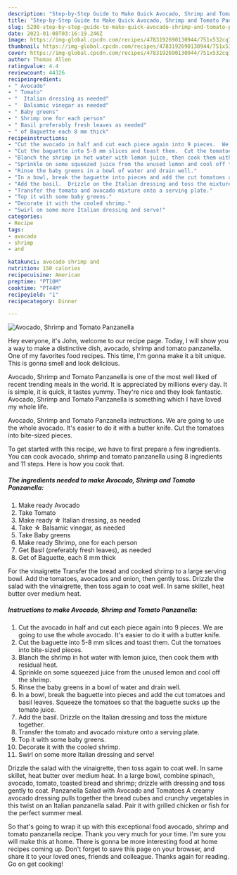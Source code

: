 ```yaml
---
description: "Step-by-Step Guide to Make Quick Avocado, Shrimp and Tomato Panzanella"
title: "Step-by-Step Guide to Make Quick Avocado, Shrimp and Tomato Panzanella"
slug: 5298-step-by-step-guide-to-make-quick-avocado-shrimp-and-tomato-panzanella
date: 2021-01-08T03:16:19.246Z
image: https://img-global.cpcdn.com/recipes/4783192690130944/751x532cq70/avocado-shrimp-and-tomato-panzanella-recipe-main-photo.jpg
thumbnail: https://img-global.cpcdn.com/recipes/4783192690130944/751x532cq70/avocado-shrimp-and-tomato-panzanella-recipe-main-photo.jpg
cover: https://img-global.cpcdn.com/recipes/4783192690130944/751x532cq70/avocado-shrimp-and-tomato-panzanella-recipe-main-photo.jpg
author: Thomas Allen
ratingvalue: 4.4
reviewcount: 44326
recipeingredient:
- " Avocado"
- " Tomato"
- "  Italian dressing as needed"
- "  Balsamic vinegar as needed"
- " Baby greens"
- " Shrimp one for each person"
- " Basil preferably fresh leaves as needed"
- " of Baguette each 8 mm thick"
recipeinstructions:
- "Cut the avocado in half and cut each piece again into 9 pieces.  We are going to use the whole avocado.  It&#39;s easier to do it with a butter knife."
- "Cut the baguette into 5-8 mm slices and toast them.  Cut the tomatoes into bite-sized pieces."
- "Blanch the shrimp in hot water with lemon juice, then cook them with residual heat."
- "Sprinkle on some squeezed juice from the unused lemon and cool off the shrimp."
- "Rinse the baby greens in a bowl of water and drain well."
- "In a bowl, break the baguette into pieces and add the cut tomatoes and basil leaves.  Squeeze the tomatoes so that the baguette sucks up the tomato juice."
- "Add the basil.  Drizzle on the Italian dressing and toss the mixture together."
- "Transfer the tomato and avocado mixture onto a serving plate."
- "Top it with some baby greens."
- "Decorate it with the cooled shrimp."
- "Swirl on some more Italian dressing and serve!"
categories:
- Recipe
tags:
- avocado
- shrimp
- and

katakunci: avocado shrimp and 
nutrition: 150 calories
recipecuisine: American
preptime: "PT10M"
cooktime: "PT44M"
recipeyield: "1"
recipecategory: Dinner

---
```



![Avocado, Shrimp and Tomato Panzanella](https://img-global.cpcdn.com/recipes/4783192690130944/751x532cq70/avocado-shrimp-and-tomato-panzanella-recipe-main-photo.jpg)

Hey everyone, it's John, welcome to our recipe page. Today, I will show you a way to make a distinctive dish, avocado, shrimp and tomato panzanella. One of my favorites food recipes. This time, I'm gonna make it a bit unique. This is gonna smell and look delicious.

Avocado, Shrimp and Tomato Panzanella is one of the most well liked of recent trending meals in the world. It is appreciated by millions every day. It is simple, it is quick, it tastes yummy. They're nice and they look fantastic. Avocado, Shrimp and Tomato Panzanella is something which I have loved my whole life.

Avocado, Shrimp and Tomato Panzanella instructions. We are going to use the whole avocado. It&#39;s easier to do it with a butter knife. Cut the tomatoes into bite-sized pieces.


To get started with this recipe, we have to first prepare a few ingredients. You can cook avocado, shrimp and tomato panzanella using 8 ingredients and 11 steps. Here is how you cook that.

<!--inarticleads1-->

##### The ingredients needed to make Avocado, Shrimp and Tomato Panzanella:

1. Make ready  Avocado
1. Take  Tomato
1. Make ready  ☆ Italian dressing, as needed
1. Take  ☆ Balsamic vinegar, as needed
1. Take  Baby greens
1. Make ready  Shrimp, one for each person
1. Get  Basil (preferably fresh leaves), as needed
1. Get  of Baguette, each 8 mm thick


For the vinaigrette Transfer the bread and cooked shrimp to a large serving bowl. Add the tomatoes, avocados and onion, then gently toss. Drizzle the salad with the vinaigrette, then toss again to coat well. In same skillet, heat butter over medium heat. 

<!--inarticleads2-->

##### Instructions to make Avocado, Shrimp and Tomato Panzanella:

1. Cut the avocado in half and cut each piece again into 9 pieces.  We are going to use the whole avocado.  It&#39;s easier to do it with a butter knife.
1. Cut the baguette into 5-8 mm slices and toast them.  Cut the tomatoes into bite-sized pieces.
1. Blanch the shrimp in hot water with lemon juice, then cook them with residual heat.
1. Sprinkle on some squeezed juice from the unused lemon and cool off the shrimp.
1. Rinse the baby greens in a bowl of water and drain well.
1. In a bowl, break the baguette into pieces and add the cut tomatoes and basil leaves.  Squeeze the tomatoes so that the baguette sucks up the tomato juice.
1. Add the basil.  Drizzle on the Italian dressing and toss the mixture together.
1. Transfer the tomato and avocado mixture onto a serving plate.
1. Top it with some baby greens.
1. Decorate it with the cooled shrimp.
1. Swirl on some more Italian dressing and serve!


Drizzle the salad with the vinaigrette, then toss again to coat well. In same skillet, heat butter over medium heat. In a large bowl, combine spinach, avocado, tomato, toasted bread and shrimp; drizzle with dressing and toss gently to coat. Panzanella Salad with Avocado and Tomatoes A creamy avocado dressing pulls together the bread cubes and crunchy vegetables in this twist on an Italian panzanella salad. Pair it with grilled chicken or fish for the perfect summer meal. 

So that's going to wrap it up with this exceptional food avocado, shrimp and tomato panzanella recipe. Thank you very much for your time. I'm sure you will make this at home. There is gonna be more interesting food at home recipes coming up. Don't forget to save this page on your browser, and share it to your loved ones, friends and colleague. Thanks again for reading. Go on get cooking!
